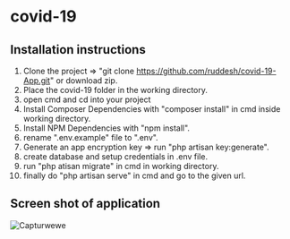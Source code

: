 # covid-19

## Installation instructions
1. Clone the project => "git clone https://github.com/ruddesh/covid-19-App.git"  or download zip.
2. Place the covid-19 folder in the working directory.
3. open cmd and cd into your project
4. Install Composer Dependencies with "composer install" in cmd inside working directory.
5. Install NPM Dependencies with "npm install".
6. rename ".env.example"  file to ".env".
7. Generate an app encryption key => run "php artisan key:generate".
8. create database and setup credentials in .env file.
9. run "php atisan migrate" in cmd in working directory. 
10. finally do "php artisan serve" in cmd and go to the given url.

## Screen shot of application
![Capturwewe](https://user-images.githubusercontent.com/62232025/111076388-274a0500-8512-11eb-9b34-9e4eb899e3cd.PNG)
